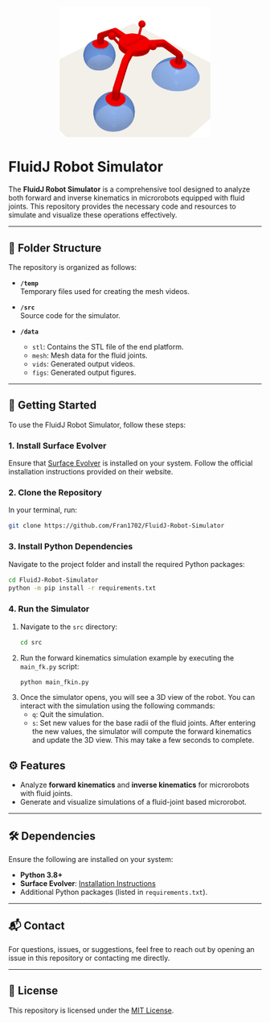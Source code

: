<div align="center">
  <img src="logo.png" alt="FluidJ Robot Simulator Logo" width="300"/>
</div>


# FluidJ Robot Simulator

The **FluidJ Robot Simulator** is a comprehensive tool designed to analyze both forward and inverse kinematics in microrobots equipped with fluid joints. This repository provides the necessary code and resources to simulate and visualize these operations effectively.

---

## 📂 Folder Structure

The repository is organized as follows:

- **`/temp`**  
  Temporary files used for creating the mesh videos.

- **`/src`**  
  Source code for the simulator.

- **`/data`**  
  - `stl`: Contains the STL file of the end platform.  
  - `mesh`: Mesh data for the fluid joints.  
  - `vids`: Generated output videos.  
  - `figs`: Generated output figures.

---

## 🚀 Getting Started

To use the FluidJ Robot Simulator, follow these steps:

### 1. Install **Surface Evolver**
Ensure that [Surface Evolver](http://kenbrakke.com/evolver/html/install.htm) is installed on your system. Follow the official installation instructions provided on their website.

### 2. Clone the Repository
In your terminal, run:
```bash
git clone https://github.com/Fran1702/FluidJ-Robot-Simulator
```



### 3. Install Python Dependencies
Navigate to the project folder and install the required Python packages:

```bash
cd FluidJ-Robot-Simulator
python -m pip install -r requirements.txt
```


### 4. Run the Simulator

1. Navigate to the `src` directory:
   ```bash
   cd src

2. Run the forward kinematics simulation example by executing the `main_fk.py` script:
    ```bash
    python main_fkin.py
    ```
3. Once the simulator opens, you will see a 3D view of the robot. You can interact with the simulation using the following commands:
    * `q`: Quit the simulation.
    * `s`: Set new values for the base radii of the fluid joints. After entering the new values, the simulator will compute the forward kinematics and update the 3D view. This may take a few seconds to complete.


## ⚙️ Features

- Analyze **forward kinematics** and **inverse kinematics** for microrobots with fluid joints.
- Generate and visualize simulations of a fluid-joint based microrobot.

---

## 🛠️ Dependencies

Ensure the following are installed on your system:
- **Python 3.8+**
- **Surface Evolver**: [Installation Instructions](http://kenbrakke.com/evolver/html/install.htm)
- Additional Python packages (listed in `requirements.txt`).

---

## 📬 Contact

For questions, issues, or suggestions, feel free to reach out by opening an issue in this repository or contacting me directly.

---

## 📜 License

This repository is licensed under the [MIT License](LICENSE).



